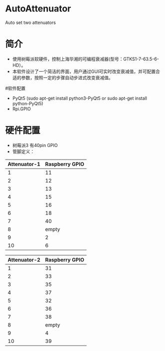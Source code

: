# AutoAttenuator
Auto set two attenuators
# 简介
* 使用树莓派软硬件，控制上海华湘的可编程衰减器(型号：GTKS1-7-63.5-6-HD）。
* 本软件设计了一个简洁的界面，用户通过GUI可实时改变衰减值，并可配置合适的参数，按照一定的步骤自动步进式改变衰减值。

#软件配置
* PyQt5 (sudo apt-get install python3-PyQt5  or sudo apt-get install python-PyQt5)
* Rpi.GPIO

# 硬件配置
* 树莓派3 有40pin GPIO
* 管脚定义：

|Attenuator-1|Raspberry GPIO|
|------------|--------------|
|1|11|
|2|12|
|3|13|
|4|15|
|5|16|
|6|18|
|7|40|
|8|empty|
|9|2|
|10|6|

|Attenuator-2|Raspberry GPIO|
|------------|--------------|
|1|31|
|2|33|
|3|35|
|4|37|
|5|32|
|6|36|
|7|38|
|8|empty|
|9|4|
|10|39|
